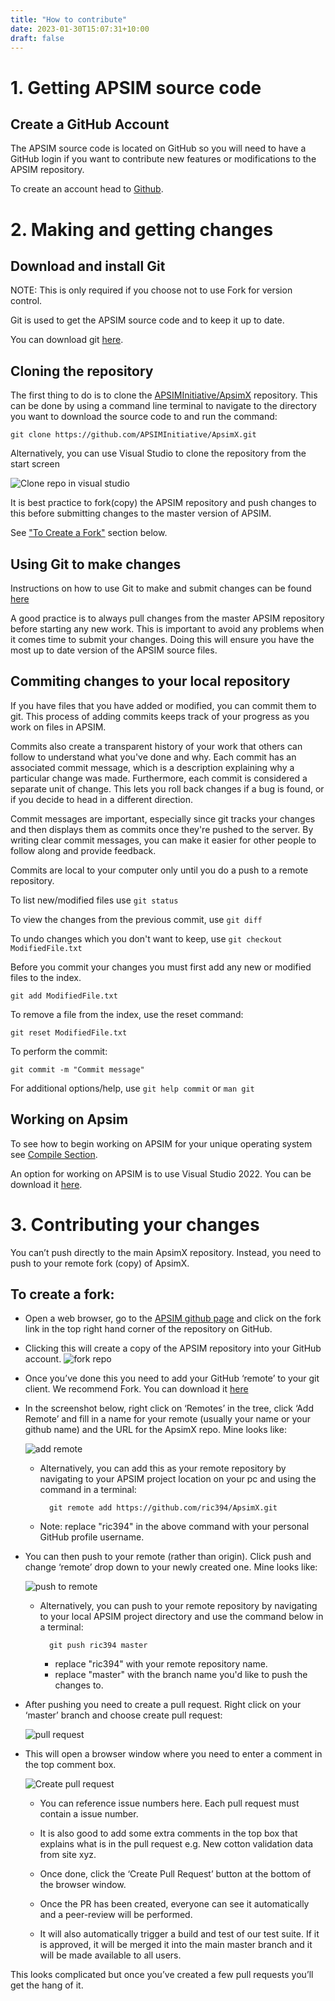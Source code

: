 ```yaml
---
title: "How to contribute"
date: 2023-01-30T15:07:31+10:00
draft: false
---
```


# 1. Getting APSIM source code

## Create a GitHub Account

The APSIM source code is located on GitHub so you will need to have a GitHub login if you want to contribute new features or modifications to the APSIM repository.

To create an account head to <a href="https://www.github.com/" target="_blank">Github</a>.


# 2. Making and getting changes

## Download and install Git

NOTE: This is only required if you choose not to use Fork for version control.

Git is used to get the APSIM source code and to keep it up to date.

You can download git <a href="https://git-scm.com/downloads">here</a>.

## Cloning the repository

The first thing to do is to clone the <a href="https://github.com/APSIMInitiative/ApsimX" target="_blank">APSIMInitiative/ApsimX</a> repository. This can be done by using a command line terminal to navigate to the directory you want to download the source code to and run the command: 

	git clone https://github.com/APSIMInitiative/ApsimX.git
	
Alternatively, you can use Visual Studio to clone the repository from the start screen

![Clone repo in visual studio](/images/clone_repo_visual_studio.png)
	
It is best practice to fork(copy) the APSIM repository and push changes to this before submitting changes to the master version of APSIM. 

See <a href="#to-create-a-fork">"To Create a Fork"</a> section below. 

## Using Git to make changes

Instructions on how to use Git to make and submit changes can be found <a href="https://git-scm.com/doc" target="_blank">here</a>

A good practice is to always pull changes from the master APSIM repository before starting any new work. This is important to avoid any problems when it comes time to submit your changes.
Doing this will ensure you have the most up to date version of the APSIM source files.


## Commiting changes to your local repository

If you have files that you have added or modified, you can commit them to git. This process of adding commits keeps track of your progress as you work on files in APSIM.

Commits also create a transparent history of your work that others can follow to understand what you've done and why. Each commit has an associated commit message, which is a description explaining why a particular change was made. Furthermore, each commit is considered a separate unit of change. This lets you roll back changes if a bug is found, or if you decide to head in a different direction.

Commit messages are important, especially since git tracks your changes and then displays them as commits once they're pushed to the server. By writing clear commit messages, you can make it easier for other people to follow along and provide feedback.

Commits are local to your computer only until you do a push to a remote repository. 

To list new/modified files use `git status`

To view the changes from the previous commit, use `git diff`

To undo changes which you don't want to keep, use `git checkout ModifiedFile.txt`

Before you commit your changes you must first add any new or modified files to the index.

```
git add ModifiedFile.txt
```

To remove a file from the index, use the reset command:

```
git reset ModifiedFile.txt
```

To perform the commit:

```
git commit -m "Commit message"
```

For additional options/help, use `git help commit` or `man git`



## Working on Apsim

To see how to begin working on APSIM for your unique operating system see <a href="/contribute/compile/" target="_blank">Compile Section</a>.

An option for working on APSIM is to use Visual Studio 2022. You can be download it <a href="https://visualstudio.microsoft.com/vs/" target="_blank">here</a>.


# 3. Contributing your changes

You can’t push directly to the main ApsimX repository. Instead, you need to push to your remote fork (copy) of ApsimX. 

## To create a fork:

- Open a web browser, go to the <a href="https://github.com/APSIMInitiative/ApsimX" target="_blank">APSIM github page</a> and click on the fork link in the top right hand corner of the repository on GitHub. 
- Clicking this will create a copy of the APSIM repository into your GitHub account.
	![fork repo](/images/fork_repo.png)
- Once you’ve done this you need to add your GitHub ‘remote’ to your git client. We recommend Fork. You can download it <a href="https://git-fork.com/" target="_blank"> here</a>
	
- In the screenshot below, right click on ‘Remotes’ in the tree, click ‘Add Remote’ and fill in a name for your remote (usually your name or your github name) and the URL for the ApsimX repo. Mine looks like:
	
	![add remote](/images/add_remote.png)
	
	- Alternatively, you can add this as your remote repository by navigating to your APSIM project location on your pc and using the command in a terminal:
	
			git remote add https://github.com/ric394/ApsimX.git
		
	- Note: replace "ric394" in the above command with your personal GitHub profile username.
	
- You can then push to your remote (rather than origin). Click push and change ‘remote’ drop down to your newly created one. Mine looks like:
	
	![push to remote](/images/push_to_remote.png)
	
	- Alternatively, you can push to your remote repository by navigating to your local APSIM project directory and use the command below in a terminal:
	
			git push ric394 master
			
		- replace "ric394" with your remote repository name.
		- replace "master" with the branch name you'd like to push the changes to.
	
	
	
- After pushing you need to create a pull request. Right click on your ‘master’ branch and choose create pull request:
	
	![pull request](/images/pull_request.png)
	
- This will open a browser window where you need to enter a comment in the top comment box. 

	![Create pull request](/images/create_pull_request.png)
	
	- You can reference issue numbers here. Each pull request must contain a issue number.
	
	- It is also good to add some extra comments in the top box that explains what is in the pull request e.g. New cotton validation data from site xyz. 
	
	- Once done, click the ‘Create Pull Request’ button at the bottom of the browser window. 
	
	- Once the PR has been created, everyone can see it automatically and a peer-review will be performed. 
	
	- It will also automatically trigger a build and test of our test suite. If it is approved, it will be merged it into the main master branch and it will be made available to all users.

This looks complicated but once you’ve created a few pull requests you’ll get the hang of it.


